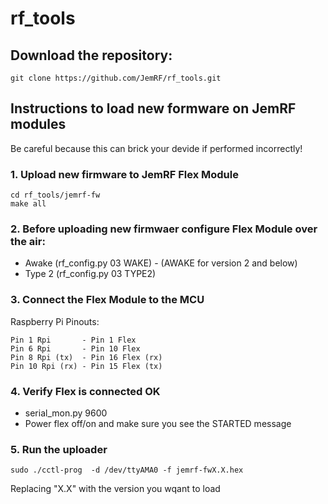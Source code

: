 # rf_tools

## Download the repository:
```
git clone https://github.com/JemRF/rf_tools.git
```

## Instructions to load new formware on JemRF modules
Be careful because this can brick your devide if performed incorrectly!

### 1. Upload new firmware to JemRF Flex Module
```
cd rf_tools/jemrf-fw
make all
```
### 2. Before uploading new firmwaer configure Flex Module over the air:
 - Awake (rf_config.py 03 WAKE) - (AWAKE for version 2 and below)
 - Type 2 (rf_config.py 03 TYPE2)

### 3. Connect the Flex Module to the MCU
Raspberry Pi Pinouts:
```
Pin 1 Rpi       - Pin 1 Flex
Pin 6 Rpi       - Pin 10 Flex
Pin 8 Rpi (tx)  - Pin 16 Flex (rx)
Pin 10 Rpi (rx) - Pin 15 Flex (tx)
```
### 4. Verify Flex is connected OK
 - serial_mon.py 9600
 - Power flex off/on and make sure you see the STARTED message
 
### 5. Run the uploader
```
sudo ./cctl-prog  -d /dev/ttyAMA0 -f jemrf-fwX.X.hex
```
Replacing "X.X" with the version you wqant to load


